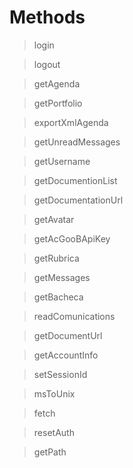 # Methods

> login

> logout

> getAgenda

> getPortfolio

> exportXmlAgenda

> getUnreadMessages

> getUsername

> getDocumentionList

> getDocumentationUrl

> getAvatar

> getAcGooBApiKey

> getRubrica

> getMessages

> getBacheca

> readComunications

> getDocumentUrl

> getAccountInfo

> setSessionId

> msToUnix

> fetch

> resetAuth

> getPath
